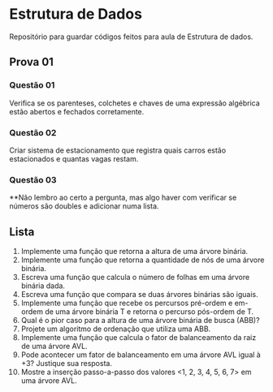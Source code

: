 # Estrutura de Dados
Repositório para guardar códigos feitos para aula de Estrutura de dados.

## Prova 01

### Questão 01
Verifica se os parenteses, colchetes e chaves de uma expressão algébrica estão abertos e fechados corretamente.

### Questão 02
Criar sistema de estacionamento que registra quais carros estão estacionados e quantas vagas restam.

### Questão 03
**Não lembro ao certo a pergunta, mas algo haver com verificar se números são doubles e adicionar numa lista.

## Lista 

1) Implemente uma função que retorna a altura de uma árvore binária.
2) Implemente uma função que retorna a quantidade de nós de uma árvore binária.
3) Escreva uma função que calcula o número de folhas em uma árvore binária dada.
4) Escreva uma função que compara se duas árvores binárias são iguais.
5) Implemente uma função que recebe os percursos pré-ordem e em-ordem de uma árvore binária T
e retorna o percurso pós-ordem de T.
6) Qual é o pior caso para a altura de uma árvore binária de busca (ABB)?
7) Projete um algoritmo de ordenação que utiliza uma ABB.
8) Implemente uma função que calcula o fator de balanceamento da raiz de uma árvore AVL.
9) Pode acontecer um fator de balanceamento em uma árvore AVL igual à +3? Justique sua
resposta.
10) Mostre a inserção passo-a-passo dos valores <1, 2, 3, 4, 5, 6, 7> em uma árvore AVL.
